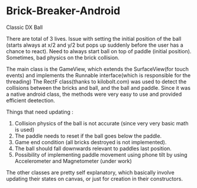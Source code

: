 # Brick-Breaker-Android
Classic DX Ball

There are total of 3 lives. Issue with setting the initial position of the ball (starts always at x/2 and y/2 but pops up suddenly before the user has a chance to react). Need to always start ball on top of paddle (initial position). Sometimes, bad physics on the brick collision.

The main class is the GameView, which extends the SurfaceView(for touch events) and implements the Runnable interface(which is responsible for the threading)
The RectF class(thanks to kilobolt.com) was used to detect the collisions between the bricks and ball, and the ball and paddle. 
Since it was a native android class, the methods were very easy to use and provided efficient deetection.

Things that need updating :
1. Collision physics of the ball is not accurate (since very very basic math is used)
2. The paddle needs to reset if the ball goes below the paddle.
3. Game end condition (all bricks destroyed is not implemented). 
4. The ball should fall downwards relevant to paddles last position.
5. Possibility of implementing paddle movement using phone tilt by using Accelerometer and Magnetometer (under work)

The other classes are pretty self explanatory, which basically involve updating their states on canvas, or just for creation in their constructors.
